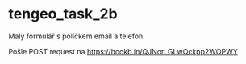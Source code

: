 # tengeo_task_2b

Malý formulář s políčkem email a telefon

Pošle POST request na https://hookb.in/QJNorLGLwQckpp2WOPWY
